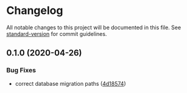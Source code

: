 # Changelog

All notable changes to this project will be documented in this file. See [standard-version](https://github.com/conventional-changelog/standard-version) for commit guidelines.

## 0.1.0 (2020-04-26)


### Bug Fixes

* correct database migration paths ([4d18574](https://github.com/reliquaryhq/server/commit/4d18574ffb4b62c61cc52c0183f498d0b8fd36fe))
